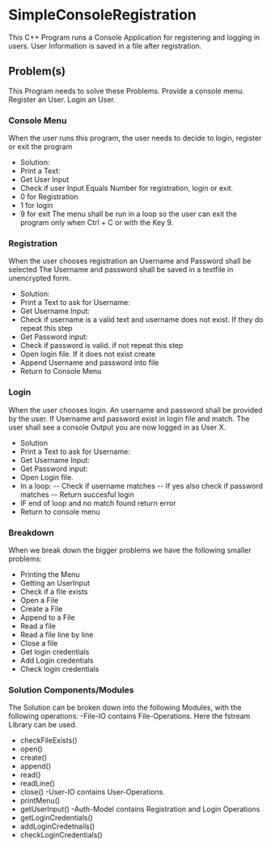 # SimpleConsoleRegistration

This C++ Program runs a Console Application for registering and logging in users. User Information is saved in a file after registration.

## Problem(s)

This Program needs to solve these Problems.
Provide a console menu.
Register an User.
Login an User.

### Console Menu

When the user runs this program, the user needs to decide to login, register or exit the program

- Solution:
- Print a Text:
- Get User Input
- Check if user Input Equals Number for registration, login or exit.
- 0 for Registration
- 1 for login
- 9 for exit
  The menu shall be run in a loop so the user can exit the program only when Ctrl + C or with the Key 9.

### Registration

When the user chooses registration an Username and Password shall be selected
The Username and password shall be saved in a textfile in unencrypted form.

- Solution:
- Print a Text to ask for Username:
- Get Username Input:
- Check if username is a valid text and username does not exist. If they do repeat this step
- Get Password input:
- Check if password is valid. if not repeat this step
- Open login file. If it does not exist create
- Append Username and password into file
- Return to Console Menu

### Login

When the user chooses login. An username and password shall be provided by the user.
If Username and password exist in login file and match. The user shall see a console Output you are now logged in as User X.

- Solution
- Print a Text to ask for Username:
- Get Username Input:
- Get Password input:
- Open Login file.
- In a loop:
  -- Check if username matches
  -- If yes also check if password matches
  -- Return succesful login
- IF end of loop and no match found return error
- Return to console menu

### Breakdown

When we break down the bigger problems we have the following smaller problems:

- Printing the Menu
- Getting an UserInput
- Check if a file exists
- Open a File
- Create a File
- Append to a File
- Read a file
- Read a file line by line
- Close a file
- Get login credentials
- Add Login credentials
- Check login credentials

### Solution Components/Modules

The Solution can be broken down into the following Modules, with the following operations:
-File-IO contains File-Operations. Here the fstream Library can be used.

- checkFileExists()
- open()
- create()
- append()
- read()
- readLine()
- close()
  -User-IO contains User-Operations.
- printMenu()
- getUserInput()
  -Auth-Model contains Registration and Login Operations
- getLoginCredentials()
- addLoginCredetnails()
- checkLoginCredentials()
